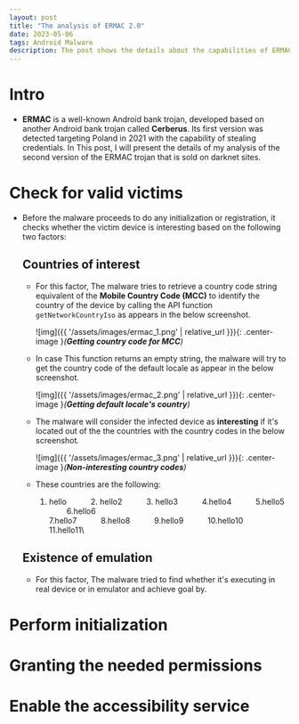 ```yaml
---
layout: post
title: "The analysis of ERMAC 2.0"
date: 2023-05-06
tags: Android Malware
description: The post shows the details about the capabilities of ERMAC android bank trojan version 2.0
---
```


# Intro
- **ERMAC** is a well-known Android bank trojan, developed based on another Android bank trojan called **Cerberus**. Its first version was detected targeting Poland in 2021 with the capability of stealing credentials. In This post, I will present the details of my analysis of the second version of the ERMAC trojan that is sold on darknet sites.   

# Check for valid victims
- Before the malware proceeds to do any initialization or registration, it checks whether the victim device is interesting based on the following two factors: 
 
  ## Countries of interest 
  - For this factor, The malware tries to retrieve a country code string equivalent of the **Mobile Country Code (MCC)** to identify the country of the device by calling the API function `getNetworkCountryIso` as appears in the below screenshot. 
  
    ![img]({{ '/assets/images/ermac_1.png' | relative_url }}){: .center-image }*(**Getting country code for MCC**)*
  
  - In case This function returns an empty string, the malware will try to get the country code of the default locale as appear in the below screenshot.
     
     ![img]({{ '/assets/images/ermac_2.png' | relative_url }}){: .center-image }*(**Getting default locale's country**)*
     
  - The malware will consider the infected device as **interesting** if it's located out of the the countries with the country codes in the below screenshot.
     
     ![img]({{ '/assets/images/ermac_3.png' | relative_url }}){: .center-image }*(**Non-interesting country codes**)*
  
  - These countries are the following: 
     1. hello &nbsp; &nbsp; &nbsp; &nbsp; &nbsp; 2. hello2 &nbsp; &nbsp; &nbsp; &nbsp; &nbsp;  3. hello3 &nbsp; &nbsp; &nbsp; &nbsp; &nbsp;  4.hello4 &nbsp; &nbsp; &nbsp; &nbsp; &nbsp;  5.hello5 &nbsp; &nbsp; &nbsp; &nbsp; &nbsp;  6.hello6 <br />  7.hello7 &nbsp; &nbsp; &nbsp; &nbsp; &nbsp;  8.hello8 &nbsp; &nbsp; &nbsp; &nbsp; &nbsp;  9.hello9 &nbsp; &nbsp; &nbsp; &nbsp; &nbsp;  10.hello10 &nbsp; &nbsp; &nbsp; &nbsp; &nbsp; 11.hello11\

   
   
  ## Existence of emulation
  - For this factor, The malware tried to find whether it's executing in real device or in emulator and achieve goal by.


# Perform initialization

# Granting the needed permissions

# Enable the accessibility service

 
